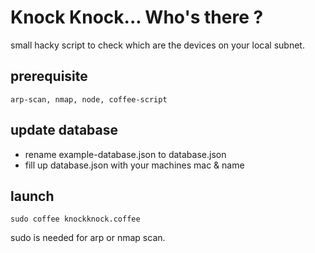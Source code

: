 # Knock Knock... Who's there ?

small hacky script to check which are the devices on your local subnet.

## prerequisite

	arp-scan, nmap, node, coffee-script

## update database

* rename example-database.json to database.json
* fill up database.json with your machines mac & name

## launch

	sudo coffee knockknock.coffee

sudo is needed for arp or nmap scan.

